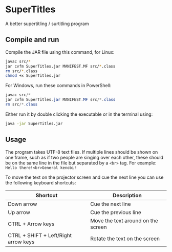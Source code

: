 # SuperTitles
A better supertitling / surtitling program

## Compile and run
Compile the JAR file using this command, for Linux:
```bash
javac src/*
jar cvfm SuperTitles.jar MANIFEST.MF src/*.class
rm src/*.class
chmod +x SuperTitles.jar
```

For Windows, run these commands in PowerShell:
```powershell
javac src/*
jar cvfm SuperTitles.jar MANIFEST.MF src/*.class
rm src/*.class
```

Either run it by double clicking the executable or in the terminal using:
```bash
java -jar SuperTitles.jar
```

## Usage
The program takes UTF-8 text files. If multiple lines should be shown on one frame, such as if two people are singing over each other, these should be on the same line in the file but separated by a `<br>` tag. For example: `Hello there!<br>General kenobi!`

To move the text on the projector screen and cue the next line you can use the following keyboard shortcuts:

|Shortcut|Description|
|---|---|
|Down arrow|Cue the next line|
|Up arrow|Cue the previous line|
|CTRL + Arrow keys|Move the text around on the screen|
|CTRL + SHIFT + Left/Right arrow keys|Rotate the text on the screen|
